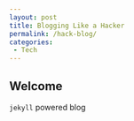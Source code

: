 ```yaml
---
layout: post
title: Blogging Like a Hacker
permalink: /hack-blog/
categories:
 - Tech
---
```

## Welcome 

`jekyll` powered blog
